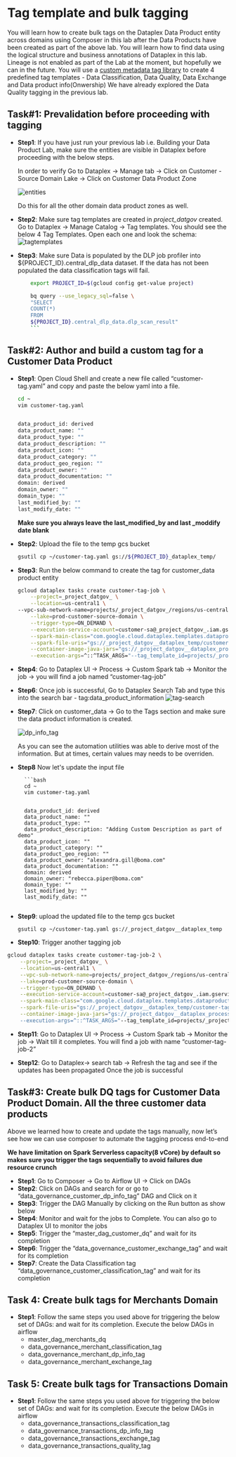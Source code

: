 #  Tag template and bulk tagging
You will learn how to create bulk tags on the Dataplex Data Product entity across domains using Composer in this lab after the Data Products have been created as part of the above lab. You will learn how to find data using the logical structure and business annotations of Dataplex in this lab. Lineage is not enabled as part of the Lab at the moment, but hopefully we can in the future. You will use a [custom metadata tag library](https://github.com/mansim07/datamesh-templates/tree/main/metadata-tagmanager) to create 4 predefined tag templates - Data Classification, Data Quality, Data Exchange and Data product info(Onwership)
We have already explored the Data Quality tagging in the previous lab. 


## Task#1: Prevalidation before proceeding with tagging 

- **Step1**: If you have just run your previous lab i.e. Building your Data Product Lab, make sure the entities are visible in Dataplex before proceeding with the below steps.

    In order to verify Go to Dataplex  → Manage tab → Click on Customer - Source Domain Lake → Click on Customer Data Product Zone

    ![entities](/lab6/resources/imgs/entities_screnshot.png)

    Do this for all the other domain data product zones as well. 

- **Step2**: Make sure tag templates are created in _project_datgov_  created. Go to Dataplex → Manage Catalog → Tag templates. You should see the below 4 Tag Templates. Open each one and look the schema: 
     ![tagtemplates](/lab6/resources/imgs/tag_templates.png)

- **Step3**: Make sure Data is populated by the DLP job profiler into ${PROJECT_ID}.central_dlp_data dataset. If the data has not been populated the data classification tags will fail. 
    ```bash 
        export PROJECT_ID=$(gcloud config get-value project)

        bq query --use_legacy_sql=false \
        "SELECT
        COUNT(*)
        FROM
        ${PROJECT_ID}.central_dlp_data.dlp_scan_result"
        ```


## Task#2: Author and build a custom tag for a Customer Data Product 

- **Step1**: Open Cloud Shell and create a new file called “customer-tag.yaml” and copy and paste the below yaml into a file.

    ```bash 
    cd ~
    vim customer-tag.yaml


    data_product_id: derived
    data_product_name: ""
    data_product_type: ""
    data_product_description: ""
    data_product_icon: ""
    data_product_category: ""
    data_product_geo_region: ""
    data_product_owner: ""
    data_product_documentation: ""
    domain: derived
    domain_owner: ""
    domain_type: ""
    last_modified_by: ""
    last_modify_date: ""
    ```

    **Make sure you always leave the last_modified_by and last _moddify date blank**

- **Step2**: Upload the file to the temp gcs bucket

    ```bash 
    gsutil cp ~/customer-tag.yaml gs://${PROJECT_ID}_dataplex_temp/
    ```

-  **Step3**: Run the below command to create the tag for customer_data product entity 

    ```bash 
    gcloud dataplex tasks create customer-tag-job \
        --project=_project_datgov_ \
        --location=us-central1 \
    --vpc-sub-network-name=projects/_project_datgov_/regions/us-central1/subnetworks/default \
        --lake=prod-customer-source-domain \
        --trigger-type=ON_DEMAND \
        --execution-service-account=customer-sa@_project_datgov_.iam.gserviceaccount.com \
        --spark-main-class="com.google.cloud.dataplex.templates.dataproductinformation.DataProductInfo" \
        --spark-file-uris="gs://_project_datgov__dataplex_temp/customer-tag.yaml" \
        --container-image-java-jars="gs://_project_datgov__dataplex_process/common/tagmanager-1.0-SNAPSHOT.jar" \
        --execution-args=^::^TASK_ARGS="--tag_template_id=projects/_project_datgov_/locations/us-central1/tagTemplates/data_product_information, --project_id=_project_datgov_,--location=us-central1,--lake_id=prod-customer-source-domain,--zone_id=customer-data-product-zone,--entity_id=customer_data,--input_file=customer-tag.yaml"

    ```

- **Step4**: Go to Dataplex UI → Process → Custom Spark tab → Monitor the job → you will find a job named “customer-tag-job”

- **Step6**: Once job is successful, Go to Dataplex Search Tab and type this into the search bar - tag:data_product_information
    ![tag-search](/lab6/resources/imgs/tag-search.png)
- **Step7**: Click on customer_data -> Go to the Tags section and make sure the data product information is created.

    ![dp_info_tag](/lab6/resources/imgs/dp_info_tag.png)

    As you can see the automation utilities was able to derive most of the information. But at times, certain values may needs to be overriden. 

- **Step8** Now let's update the input file 

        ```bash 
        cd ~
        vim customer-tag.yaml


        data_product_id: derived
        data_product_name: ""
        data_product_type: ""
        data_product_description: "Adding Custom Description as part of demo"
        data_product_icon: ""
        data_product_category: ""
        data_product_geo_region: ""
        data_product_owner: "alexandra.gill@boma.com"
        data_product_documentation: ""
        domain: derived
        domain_owner: "rebecca.piper@boma.com"
        domain_type: ""
        last_modified_by: ""
        last_modify_date: ""

    ```

- **Step9**: upload the updated file to the temp gcs bucket 

    ```
    gsutil cp ~/customer-tag.yaml gs://_project_datgov__dataplex_temp
    ```

- **Step10**: Trigger another tagging job 

```bash 
gcloud dataplex tasks create customer-tag-job-2 \
    --project=_project_datgov_ \
    --location=us-central1 \
    --vpc-sub-network-name=projects/_project_datgov_/regions/us-central1/subnetworks/default \
    --lake=prod-customer-source-domain \
    --trigger-type=ON_DEMAND \
    --execution-service-account=customer-sa@_project_datgov_.iam.gserviceaccount.com \
    --spark-main-class="com.google.cloud.dataplex.templates.dataproductinformation.DataProductInfo" \
    --spark-file-uris="gs://_project_datgov__dataplex_temp/customer-tag.yaml" \
    --container-image-java-jars="gs://_project_datgov__dataplex_process/common/tagmanager-1.0-SNAPSHOT.jar"" \
    --execution-args=^::^TASK_ARGS="--tag_template_id=projects/_project_datgov_/locations/us-central1/tagTemplates/data_product_information, --project_id=_project_datgov_,--location=us-central1,--lake_id=prod-customer-source-domain,--zone_id=customer-data-product-zone,--entity_id=customer_data,--input_file=customer-tag.yaml"
```

- **Step11**:  Go to Dataplex UI → Process → Custom Spark tab → Monitor the job -> Wait till it completes. You will find a job with name “customer-tag-job-2” 

- **Step12**:  Go to Dataplex-> search tab -> Refresh the tag and see if the updates has been propagated Once the job is successful 


## Task#3: Create bulk DQ tags for Customer Data Product Domain. All the three customer data products
Above we learned how to create and update the tags manually, now let’s see how we can use composer to automate the tagging process end-to-end

**We have limitation on Spark Serverless capacity(8 vCore)  by default so makes sure you trigger the tags sequentially to avoid failures due  resource crunch**

- **Step1**: Go to Composer → Go to Airflow UI → Click on DAGs 
- **Step2**: Click on DAGs and search for or go to  “data_governance_customer_dp_info_tag” DAG and Click on it 
- **Step3**: Trigger the DAG Manually by clicking on the Run button as show below
- **Step4**: Monitor and wait for the jobs to Complete. You can also go to Dataplex UI to monitor the jobs 
- **Step5**: Trigger the “master_dag_customer_dq”  and wait for its completion
- **Step6**: Trigger the “data_governance_customer_exchange_tag” and wait for its completion 
- **Step7**: Create the Data Classification tag “data_governance_customer_classification_tag” and wait for its completion 	


## Task 4: Create bulk tags for Merchants Domain

- **Step1**: Follow the same steps you used above for triggering the below set of DAGs: and wait for its completion. Execute the below DAGs in airflow 
    - master_dag_merchants_dq
    - data_governance_merchant_classification_tag
    - data_governance_merchant_dp_info_tag
    - data_governance_merchant_exchange_tag


## Task 5: Create bulk tags for Transactions Domain

- **Step1**: Follow the same steps you used above for triggering the below set of DAGs: and wait for its completion. Execute the below DAGs in airflow
    - data_governance_transactions_classification_tag
    - data_governance_transactions_dp_info_tag
    - data_governance_transactions_exchange_tag
    - data_governance_transactions_quality_tag


 
 


